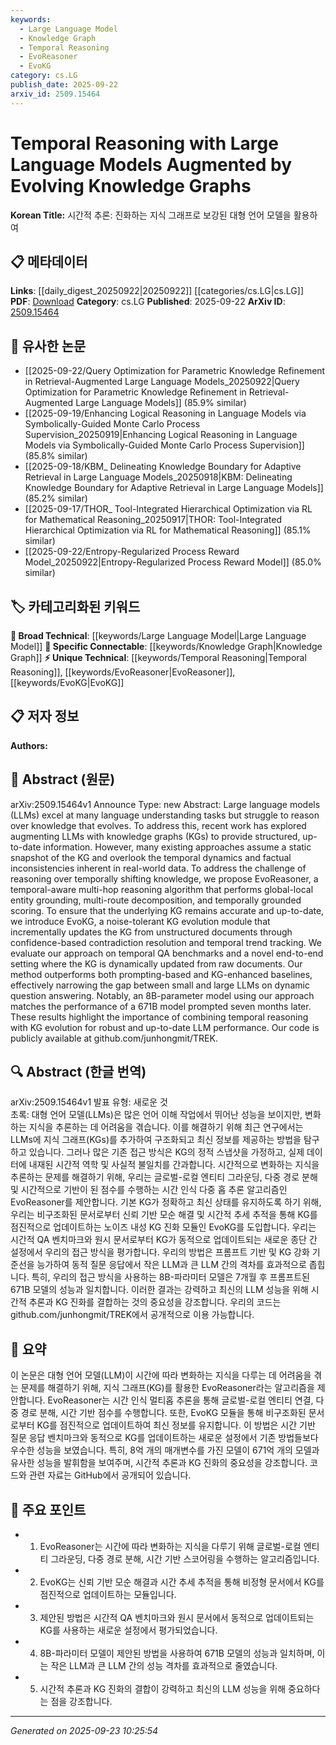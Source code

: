 ```yaml
---
keywords:
  - Large Language Model
  - Knowledge Graph
  - Temporal Reasoning
  - EvoReasoner
  - EvoKG
category: cs.LG
publish_date: 2025-09-22
arxiv_id: 2509.15464
---
```


<!-- KEYWORD_LINKING_METADATA:
{
  "processed_timestamp": "2025-09-23T10:25:54.256706",
  "vocabulary_version": "1.0",
  "selected_keywords": [
    "Large Language Model",
    "Knowledge Graph",
    "Temporal Reasoning",
    "EvoReasoner",
    "EvoKG"
  ],
  "rejected_keywords": [],
  "similarity_scores": {
    "Large Language Model": 0.85,
    "Knowledge Graph": 0.8,
    "Temporal Reasoning": 0.78,
    "EvoReasoner": 0.7,
    "EvoKG": 0.72
  },
  "extraction_method": "AI_prompt_based",
  "budget_applied": true,
  "candidates_json": {
    "candidates": [
      {
        "surface": "Large Language Models",
        "canonical": "Large Language Model",
        "aliases": [
          "LLMs"
        ],
        "category": "broad_technical",
        "rationale": "A foundational concept in the paper, linking to a broad range of NLP and AI topics.",
        "novelty_score": 0.3,
        "connectivity_score": 0.9,
        "specificity_score": 0.5,
        "link_intent_score": 0.85
      },
      {
        "surface": "Knowledge Graphs",
        "canonical": "Knowledge Graph",
        "aliases": [
          "KGs"
        ],
        "category": "specific_connectable",
        "rationale": "Central to the paper's approach, facilitating connections to graph-based reasoning and data structures.",
        "novelty_score": 0.4,
        "connectivity_score": 0.88,
        "specificity_score": 0.7,
        "link_intent_score": 0.8
      },
      {
        "surface": "Temporal Reasoning",
        "canonical": "Temporal Reasoning",
        "aliases": [
          "Time-based Reasoning"
        ],
        "category": "unique_technical",
        "rationale": "A unique aspect of the paper's contribution, focusing on time-sensitive data processing.",
        "novelty_score": 0.65,
        "connectivity_score": 0.75,
        "specificity_score": 0.85,
        "link_intent_score": 0.78
      },
      {
        "surface": "EvoReasoner",
        "canonical": "EvoReasoner",
        "aliases": [],
        "category": "unique_technical",
        "rationale": "A novel algorithm introduced in the paper, crucial for understanding its specific contributions.",
        "novelty_score": 0.8,
        "connectivity_score": 0.6,
        "specificity_score": 0.9,
        "link_intent_score": 0.7
      },
      {
        "surface": "EvoKG",
        "canonical": "EvoKG",
        "aliases": [],
        "category": "unique_technical",
        "rationale": "A new module proposed in the paper, significant for its role in updating knowledge graphs.",
        "novelty_score": 0.75,
        "connectivity_score": 0.65,
        "specificity_score": 0.88,
        "link_intent_score": 0.72
      }
    ],
    "ban_list_suggestions": [
      "method",
      "approach",
      "performance"
    ]
  },
  "decisions": [
    {
      "candidate_surface": "Large Language Models",
      "resolved_canonical": "Large Language Model",
      "decision": "linked",
      "scores": {
        "novelty": 0.3,
        "connectivity": 0.9,
        "specificity": 0.5,
        "link_intent": 0.85
      }
    },
    {
      "candidate_surface": "Knowledge Graphs",
      "resolved_canonical": "Knowledge Graph",
      "decision": "linked",
      "scores": {
        "novelty": 0.4,
        "connectivity": 0.88,
        "specificity": 0.7,
        "link_intent": 0.8
      }
    },
    {
      "candidate_surface": "Temporal Reasoning",
      "resolved_canonical": "Temporal Reasoning",
      "decision": "linked",
      "scores": {
        "novelty": 0.65,
        "connectivity": 0.75,
        "specificity": 0.85,
        "link_intent": 0.78
      }
    },
    {
      "candidate_surface": "EvoReasoner",
      "resolved_canonical": "EvoReasoner",
      "decision": "linked",
      "scores": {
        "novelty": 0.8,
        "connectivity": 0.6,
        "specificity": 0.9,
        "link_intent": 0.7
      }
    },
    {
      "candidate_surface": "EvoKG",
      "resolved_canonical": "EvoKG",
      "decision": "linked",
      "scores": {
        "novelty": 0.75,
        "connectivity": 0.65,
        "specificity": 0.88,
        "link_intent": 0.72
      }
    }
  ]
}
-->

# Temporal Reasoning with Large Language Models Augmented by Evolving Knowledge Graphs

**Korean Title:** 시간적 추론: 진화하는 지식 그래프로 보강된 대형 언어 모델을 활용하여

## 📋 메타데이터

**Links**: [[daily_digest_20250922|20250922]] [[categories/cs.LG|cs.LG]]
**PDF**: [Download](https://arxiv.org/pdf/2509.15464.pdf)
**Category**: cs.LG
**Published**: 2025-09-22
**ArXiv ID**: [2509.15464](https://arxiv.org/abs/2509.15464)

## 🔗 유사한 논문
- [[2025-09-22/Query Optimization for Parametric Knowledge Refinement in Retrieval-Augmented Large Language Models_20250922|Query Optimization for Parametric Knowledge Refinement in Retrieval-Augmented Large Language Models]] (85.9% similar)
- [[2025-09-19/Enhancing Logical Reasoning in Language Models via Symbolically-Guided Monte Carlo Process Supervision_20250919|Enhancing Logical Reasoning in Language Models via Symbolically-Guided Monte Carlo Process Supervision]] (85.8% similar)
- [[2025-09-18/KBM_ Delineating Knowledge Boundary for Adaptive Retrieval in Large Language Models_20250918|KBM: Delineating Knowledge Boundary for Adaptive Retrieval in Large Language Models]] (85.2% similar)
- [[2025-09-17/THOR_ Tool-Integrated Hierarchical Optimization via RL for Mathematical Reasoning_20250917|THOR: Tool-Integrated Hierarchical Optimization via RL for Mathematical Reasoning]] (85.1% similar)
- [[2025-09-22/Entropy-Regularized Process Reward Model_20250922|Entropy-Regularized Process Reward Model]] (85.0% similar)

## 🏷️ 카테고리화된 키워드
**🧠 Broad Technical**: [[keywords/Large Language Model|Large Language Model]]
**🔗 Specific Connectable**: [[keywords/Knowledge Graph|Knowledge Graph]]
**⚡ Unique Technical**: [[keywords/Temporal Reasoning|Temporal Reasoning]], [[keywords/EvoReasoner|EvoReasoner]], [[keywords/EvoKG|EvoKG]]

## 📋 저자 정보

**Authors:** 

## 📄 Abstract (원문)

arXiv:2509.15464v1 Announce Type: new 
Abstract: Large language models (LLMs) excel at many language understanding tasks but struggle to reason over knowledge that evolves. To address this, recent work has explored augmenting LLMs with knowledge graphs (KGs) to provide structured, up-to-date information. However, many existing approaches assume a static snapshot of the KG and overlook the temporal dynamics and factual inconsistencies inherent in real-world data. To address the challenge of reasoning over temporally shifting knowledge, we propose EvoReasoner, a temporal-aware multi-hop reasoning algorithm that performs global-local entity grounding, multi-route decomposition, and temporally grounded scoring. To ensure that the underlying KG remains accurate and up-to-date, we introduce EvoKG, a noise-tolerant KG evolution module that incrementally updates the KG from unstructured documents through confidence-based contradiction resolution and temporal trend tracking. We evaluate our approach on temporal QA benchmarks and a novel end-to-end setting where the KG is dynamically updated from raw documents. Our method outperforms both prompting-based and KG-enhanced baselines, effectively narrowing the gap between small and large LLMs on dynamic question answering. Notably, an 8B-parameter model using our approach matches the performance of a 671B model prompted seven months later. These results highlight the importance of combining temporal reasoning with KG evolution for robust and up-to-date LLM performance. Our code is publicly available at github.com/junhongmit/TREK.

## 🔍 Abstract (한글 번역)

arXiv:2509.15464v1 발표 유형: 새로운 것  
초록: 대형 언어 모델(LLMs)은 많은 언어 이해 작업에서 뛰어난 성능을 보이지만, 변화하는 지식을 추론하는 데 어려움을 겪습니다. 이를 해결하기 위해 최근 연구에서는 LLMs에 지식 그래프(KGs)를 추가하여 구조화되고 최신 정보를 제공하는 방법을 탐구하고 있습니다. 그러나 많은 기존 접근 방식은 KG의 정적 스냅샷을 가정하고, 실제 데이터에 내재된 시간적 역학 및 사실적 불일치를 간과합니다. 시간적으로 변화하는 지식을 추론하는 문제를 해결하기 위해, 우리는 글로벌-로컬 엔티티 그라운딩, 다중 경로 분해 및 시간적으로 기반이 된 점수를 수행하는 시간 인식 다중 홉 추론 알고리즘인 EvoReasoner를 제안합니다. 기본 KG가 정확하고 최신 상태를 유지하도록 하기 위해, 우리는 비구조화된 문서로부터 신뢰 기반 모순 해결 및 시간적 추세 추적을 통해 KG를 점진적으로 업데이트하는 노이즈 내성 KG 진화 모듈인 EvoKG를 도입합니다. 우리는 시간적 QA 벤치마크와 원시 문서로부터 KG가 동적으로 업데이트되는 새로운 종단 간 설정에서 우리의 접근 방식을 평가합니다. 우리의 방법은 프롬프트 기반 및 KG 강화 기준선을 능가하여 동적 질문 응답에서 작은 LLM과 큰 LLM 간의 격차를 효과적으로 좁힙니다. 특히, 우리의 접근 방식을 사용하는 8B-파라미터 모델은 7개월 후 프롬프트된 671B 모델의 성능과 일치합니다. 이러한 결과는 강력하고 최신의 LLM 성능을 위해 시간적 추론과 KG 진화를 결합하는 것의 중요성을 강조합니다. 우리의 코드는 github.com/junhongmit/TREK에서 공개적으로 이용 가능합니다.

## 📝 요약

이 논문은 대형 언어 모델(LLM)이 시간에 따라 변화하는 지식을 다루는 데 어려움을 겪는 문제를 해결하기 위해, 지식 그래프(KG)를 활용한 EvoReasoner라는 알고리즘을 제안합니다. EvoReasoner는 시간 인식 멀티홉 추론을 통해 글로벌-로컬 엔티티 연결, 다중 경로 분해, 시간 기반 점수를 수행합니다. 또한, EvoKG 모듈을 통해 비구조화된 문서로부터 KG를 점진적으로 업데이트하여 최신 정보를 유지합니다. 이 방법은 시간 기반 질문 응답 벤치마크와 동적으로 KG를 업데이트하는 새로운 설정에서 기존 방법들보다 우수한 성능을 보였습니다. 특히, 8억 개의 매개변수를 가진 모델이 671억 개의 모델과 유사한 성능을 발휘함을 보여주며, 시간적 추론과 KG 진화의 중요성을 강조합니다. 코드와 관련 자료는 GitHub에서 공개되어 있습니다.

## 🎯 주요 포인트

- 1. EvoReasoner는 시간에 따라 변화하는 지식을 다루기 위해 글로벌-로컬 엔티티 그라운딩, 다중 경로 분해, 시간 기반 스코어링을 수행하는 알고리즘입니다.
- 2. EvoKG는 신뢰 기반 모순 해결과 시간 추세 추적을 통해 비정형 문서에서 KG를 점진적으로 업데이트하는 모듈입니다.
- 3. 제안된 방법은 시간적 QA 벤치마크와 원시 문서에서 동적으로 업데이트되는 KG를 사용하는 새로운 설정에서 평가되었습니다.
- 4. 8B-파라미터 모델이 제안된 방법을 사용하여 671B 모델의 성능과 일치하며, 이는 작은 LLM과 큰 LLM 간의 성능 격차를 효과적으로 줄였습니다.
- 5. 시간적 추론과 KG 진화의 결합이 강력하고 최신의 LLM 성능을 위해 중요하다는 점을 강조합니다.


---

*Generated on 2025-09-23 10:25:54*